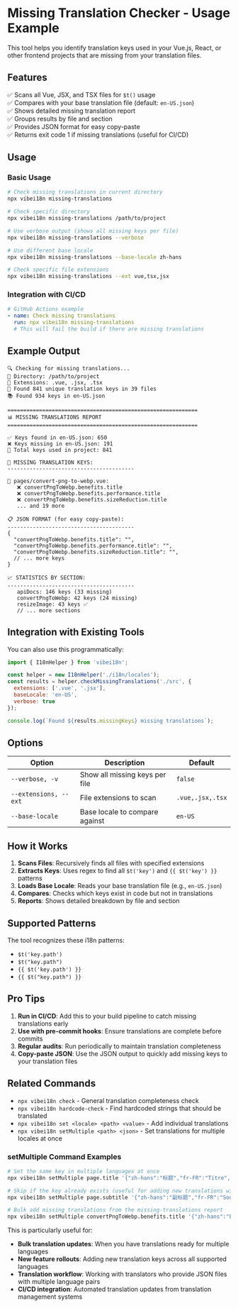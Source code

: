 # Missing Translation Checker - Usage Example

This tool helps you identify translation keys used in your Vue.js, React, or other frontend projects that are missing from your translation files.

## Features

✅ Scans all Vue, JSX, and TSX files for `$t()` usage  
✅ Compares with your base translation file (default: `en-US.json`)  
✅ Shows detailed missing translation report  
✅ Groups results by file and section  
✅ Provides JSON format for easy copy-paste  
✅ Returns exit code 1 if missing translations (useful for CI/CD)

## Usage

### Basic Usage
```bash
# Check missing translations in current directory
npx vibei18n missing-translations

# Check specific directory
npx vibei18n missing-translations /path/to/project

# Use verbose output (shows all missing keys per file)
npx vibei18n missing-translations --verbose

# Use different base locale
npx vibei18n missing-translations --base-locale zh-hans

# Check specific file extensions
npx vibei18n missing-translations --ext vue,tsx,jsx
```

### Integration with CI/CD
```yaml
# GitHub Actions example
- name: Check missing translations
  run: npx vibei18n missing-translations
  # This will fail the build if there are missing translations
```

## Example Output

```
🔍 Checking for missing translations...
📁 Directory: /path/to/project
📄 Extensions: .vue, .jsx, .tsx
🔑 Found 841 unique translation keys in 39 files
📚 Found 934 keys in en-US.json

============================================================
📊 MISSING TRANSLATIONS REPORT
============================================================

✅ Keys found in en-US.json: 650
❌ Keys missing in en-US.json: 191
📝 Total keys used in project: 841

🔴 MISSING TRANSLATION KEYS:
----------------------------------------

📄 pages/convert-png-to-webp.vue:
   ❌ convertPngToWebp.benefits.title
   ❌ convertPngToWebp.benefits.performance.title
   ❌ convertPngToWebp.benefits.sizeReduction.title
   ... and 19 more

📋 JSON FORMAT (for easy copy-paste):
----------------------------------------
{
  "convertPngToWebp.benefits.title": "",
  "convertPngToWebp.benefits.performance.title": "",
  "convertPngToWebp.benefits.sizeReduction.title": "",
  // ... more keys
}

📈 STATISTICS BY SECTION:
----------------------------------------
   apiDocs: 146 keys (33 missing)
   convertPngToWebp: 42 keys (24 missing)
   resizeImage: 43 keys ✅
   // ... more sections
```

## Integration with Existing Tools

You can also use this programmatically:

```javascript
import { I18nHelper } from 'vibei18n';

const helper = new I18nHelper('./i18n/locales');
const results = helper.checkMissingTranslations('./src', {
  extensions: ['.vue', '.jsx'],
  baseLocale: 'en-US',
  verbose: true
});

console.log(`Found ${results.missingKeys} missing translations`);
```

## Options

| Option | Description | Default |
|--------|-------------|---------|
| `--verbose, -v` | Show all missing keys per file | `false` |
| `--extensions, --ext` | File extensions to scan | `.vue,.jsx,.tsx` |
| `--base-locale` | Base locale to compare against | `en-US` |

## How it Works

1. **Scans Files**: Recursively finds all files with specified extensions
2. **Extracts Keys**: Uses regex to find all `$t('key')` and `{{ $t('key') }}` patterns
3. **Loads Base Locale**: Reads your base translation file (e.g., `en-US.json`)
4. **Compares**: Checks which keys exist in code but not in translations
5. **Reports**: Shows detailed breakdown by file and section

## Supported Patterns

The tool recognizes these i18n patterns:
- `$t('key.path')`
- `$t("key.path")`
- `{{ $t('key.path') }}`
- `{{ $t("key.path") }}`

## Pro Tips

1. **Run in CI/CD**: Add this to your build pipeline to catch missing translations early
2. **Use with pre-commit hooks**: Ensure translations are complete before commits
3. **Regular audits**: Run periodically to maintain translation completeness
4. **Copy-paste JSON**: Use the JSON output to quickly add missing keys to your translation files

## Related Commands

- `npx vibei18n check` - General translation completeness check
- `npx vibei18n hardcode-check` - Find hardcoded strings that should be translated
- `npx vibei18n set <locale> <path> <value>` - Add individual translations
- `npx vibei18n setMultiple <path> <json>` - Set translations for multiple locales at once

### setMultiple Command Examples

```bash
# Set the same key in multiple languages at once
npx vibei18n setMultiple page.title '{"zh-hans":"标题","fr-FR":"Titre","es-ES":"Título"}'

# Skip if the key already exists (useful for adding new translations without overwriting)
npx vibei18n setMultiple page.subtitle '{"zh-hans":"副标题","fr-FR":"Sous-titre"}' --skip-if-exists

# Bulk add missing translations from the missing-translations report
npx vibei18n setMultiple convertPngToWebp.benefits.title '{"zh-hans":"PNG to WebP 转换优势","fr-FR":"Avantages de la conversion PNG vers WebP","es-ES":"Beneficios de convertir PNG a WebP"}'
```

This is particularly useful for:
- **Bulk translation updates**: When you have translations ready for multiple languages
- **New feature rollouts**: Adding new translation keys across all supported languages
- **Translation workflow**: Working with translators who provide JSON files with multiple language pairs
- **CI/CD integration**: Automated translation updates from translation management systems